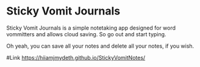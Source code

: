 # Sticky Vomit Journals

Sticky Vomit Journals is a simple notetaking app designed for word vommitters and allows cloud saving. So go out and start typing. 

Oh yeah, you can save all your notes and delete all your notes, if you wish. 

#Link
https://hiiamjmydeth.github.io/StickyVomitNotes/
